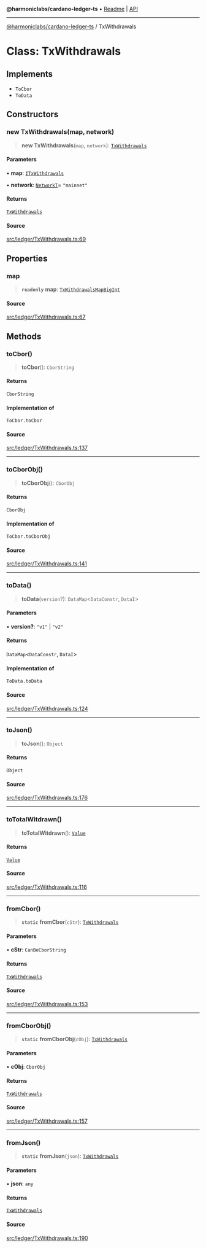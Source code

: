 **@harmoniclabs/cardano-ledger-ts** • [Readme](../README.md) \| [API](../globals.md)

***

[@harmoniclabs/cardano-ledger-ts](../README.md) / TxWithdrawals

# Class: TxWithdrawals

## Implements

- `ToCbor`
- `ToData`

## Constructors

### new TxWithdrawals(map, network)

> **new TxWithdrawals**(`map`, `network`): [`TxWithdrawals`](TxWithdrawals.md)

#### Parameters

• **map**: [`ITxWithdrawals`](../type-aliases/ITxWithdrawals.md)

• **network**: [`NetworkT`](../type-aliases/NetworkT.md)= `"mainnet"`

#### Returns

[`TxWithdrawals`](TxWithdrawals.md)

#### Source

[src/ledger/TxWithdrawals.ts:69](https://github.com/HarmonicLabs/cardano-ledger-ts/blob/d1659b0/src/ledger/TxWithdrawals.ts#L69)

## Properties

### map

> **`readonly`** **map**: [`TxWithdrawalsMapBigInt`](../type-aliases/TxWithdrawalsMapBigInt.md)

#### Source

[src/ledger/TxWithdrawals.ts:67](https://github.com/HarmonicLabs/cardano-ledger-ts/blob/d1659b0/src/ledger/TxWithdrawals.ts#L67)

## Methods

### toCbor()

> **toCbor**(): `CborString`

#### Returns

`CborString`

#### Implementation of

`ToCbor.toCbor`

#### Source

[src/ledger/TxWithdrawals.ts:137](https://github.com/HarmonicLabs/cardano-ledger-ts/blob/d1659b0/src/ledger/TxWithdrawals.ts#L137)

***

### toCborObj()

> **toCborObj**(): `CborObj`

#### Returns

`CborObj`

#### Implementation of

`ToCbor.toCborObj`

#### Source

[src/ledger/TxWithdrawals.ts:141](https://github.com/HarmonicLabs/cardano-ledger-ts/blob/d1659b0/src/ledger/TxWithdrawals.ts#L141)

***

### toData()

> **toData**(`version`?): `DataMap`\<`DataConstr`, `DataI`\>

#### Parameters

• **version?**: `"v1"` \| `"v2"`

#### Returns

`DataMap`\<`DataConstr`, `DataI`\>

#### Implementation of

`ToData.toData`

#### Source

[src/ledger/TxWithdrawals.ts:124](https://github.com/HarmonicLabs/cardano-ledger-ts/blob/d1659b0/src/ledger/TxWithdrawals.ts#L124)

***

### toJson()

> **toJson**(): `Object`

#### Returns

`Object`

#### Source

[src/ledger/TxWithdrawals.ts:176](https://github.com/HarmonicLabs/cardano-ledger-ts/blob/d1659b0/src/ledger/TxWithdrawals.ts#L176)

***

### toTotalWitdrawn()

> **toTotalWitdrawn**(): [`Value`](Value.md)

#### Returns

[`Value`](Value.md)

#### Source

[src/ledger/TxWithdrawals.ts:116](https://github.com/HarmonicLabs/cardano-ledger-ts/blob/d1659b0/src/ledger/TxWithdrawals.ts#L116)

***

### fromCbor()

> **`static`** **fromCbor**(`cStr`): [`TxWithdrawals`](TxWithdrawals.md)

#### Parameters

• **cStr**: `CanBeCborString`

#### Returns

[`TxWithdrawals`](TxWithdrawals.md)

#### Source

[src/ledger/TxWithdrawals.ts:153](https://github.com/HarmonicLabs/cardano-ledger-ts/blob/d1659b0/src/ledger/TxWithdrawals.ts#L153)

***

### fromCborObj()

> **`static`** **fromCborObj**(`cObj`): [`TxWithdrawals`](TxWithdrawals.md)

#### Parameters

• **cObj**: `CborObj`

#### Returns

[`TxWithdrawals`](TxWithdrawals.md)

#### Source

[src/ledger/TxWithdrawals.ts:157](https://github.com/HarmonicLabs/cardano-ledger-ts/blob/d1659b0/src/ledger/TxWithdrawals.ts#L157)

***

### fromJson()

> **`static`** **fromJson**(`json`): [`TxWithdrawals`](TxWithdrawals.md)

#### Parameters

• **json**: `any`

#### Returns

[`TxWithdrawals`](TxWithdrawals.md)

#### Source

[src/ledger/TxWithdrawals.ts:190](https://github.com/HarmonicLabs/cardano-ledger-ts/blob/d1659b0/src/ledger/TxWithdrawals.ts#L190)
